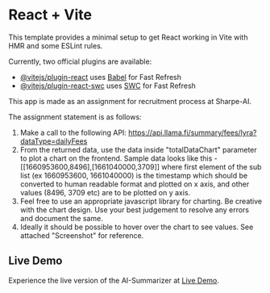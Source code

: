 # React + Vite

This template provides a minimal setup to get React working in Vite with HMR and some ESLint rules.

Currently, two official plugins are available:

- [@vitejs/plugin-react](https://github.com/vitejs/vite-plugin-react/blob/main/packages/plugin-react/README.md) uses [Babel](https://babeljs.io/) for Fast Refresh
- [@vitejs/plugin-react-swc](https://github.com/vitejs/vite-plugin-react-swc) uses [SWC](https://swc.rs/) for Fast Refresh


This app is made as an assignment for recruitment process at Sharpe-AI.

The assignment statement is as follows:
1. Make a call to the following API: https://api.llama.fi/summary/fees/lyra?dataType=dailyFees
2. From the returned data, use the data inside "totalDataChart" parameter to plot a chart on the frontend.
Sample data looks like this - [[1660953600,8496],[1661040000,3709]] where first element of the sub list (ex 1660953600, 1661040000) is the timestamp which should be converted to human readable format and plotted on x axis, and other values (8496, 3709 etc) are to be plotted on y axis.
3. Feel free to use an appropriate javascript library for charting. Be creative with the chart design. Use your best judgement to resolve any errors and document the same.
4. Ideally it should be possible to hover over the chart to see values. See attached "Screenshot" for reference.

## Live Demo

Experience the live version of the AI-Summarizer at [Live Demo](https://charts-sharpe.netlify.app/).